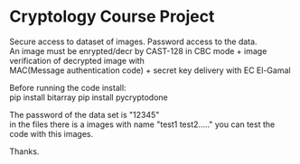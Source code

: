# Cryptology Course Project  
Secure access to dataset of images. Password access to the data.  
An image must be enrypted/decr by CAST-128 in CBC mode + image verification of decrypted image with  
MAC(Message authentication code) + secret key delivery with EC El-Gamal


Before running the code install:  
pip install bitarray
pip install pycryptodone  

The password of the data set is "12345"  
in the files there is a images with name "test1 test2....." you can test the code with this images.  

Thanks.  
